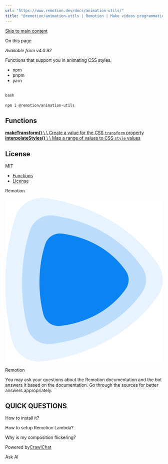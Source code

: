 ```yaml
---
url: "https://www.remotion.dev/docs/animation-utils/"
title: "@remotion/animation-utils | Remotion | Make videos programmatically"
---
```


[Skip to main content](https://www.remotion.dev/docs/animation-utils/#__docusaurus_skipToContent_fallback)

On this page

_Available from v4.0.92_

Functions that support you in animating CSS styles.

- npm
- pnpm
- yarn

```

bash

npm i @remotion/animation-utils
```

## Functions [​](https://www.remotion.dev/docs/animation-utils/\#functions "Direct link to Functions")

[**makeTransform()** \\
\\
Create a value for the CSS `transform` property](https://www.remotion.dev/docs/animation-utils/make-transform) [**interpolateStyles()** \\
\\
Map a range of values to CSS `style` values](https://www.remotion.dev/docs/animation-utils/interpolate-styles)

## License [​](https://www.remotion.dev/docs/animation-utils/\#license "Direct link to License")

MIT

- [Functions](https://www.remotion.dev/docs/animation-utils/#functions)
- [License](https://www.remotion.dev/docs/animation-utils/#license)

Remotion

![Logo](https://raw.githubusercontent.com/remotion-dev/brand/refs/heads/main/logo.svg)

Remotion

You may ask your questions about the Remotion documentation and the bot answers it based on the documentation. Go through the sources for better answers appropriately.

## QUICK QUESTIONS

How to install it?

How to setup Remotion Lambda?

Why is my composition flickering?

Powered by[CrawlChat](https://crawlchat.app/?ref=powered-by-remotion)

Ask AI